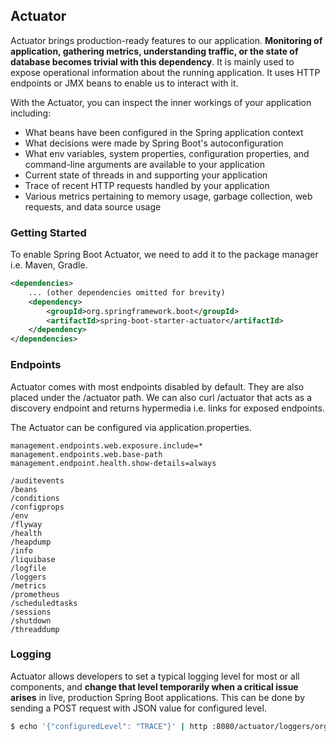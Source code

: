 ## Actuator

Actuator brings production-ready features to our application. **Monitoring of application, gathering metrics, understanding traffic, or the state of database becomes trivial with this dependency**. It is mainly used to expose operational information about the running application. It uses HTTP endpoints or JMX beans to enable us to interact with it.

With the Actuator, you can inspect the inner workings of your application including:

- What beans have been configured in the Spring application context
- What decisions were made by Spring Boot's autoconfiguration
- What env variables, system properties, configuration properties, and command-line arguments are available to your application
- Current state of threads in and supporting your application
- Trace of recent HTTP requests handled by your application
- Various metrics pertaining to memory usage, garbage collection, web requests, and data source usage

### Getting Started

To enable Spring Boot Actuator, we need to add it to the package manager i.e. Maven, Gradle.

```xml
<dependencies>
    ... (other dependencies omitted for brevity)
    <dependency>
        <groupId>org.springframework.boot</groupId>
        <artifactId>spring-boot-starter-actuator</artifactId>
    </dependency>
</dependencies>
```

### Endpoints

Actuator comes with most endpoints disabled by default. They are also placed under the /actuator path. We can also curl /actuator that acts as a discovery endpoint and returns hypermedia i.e. links for exposed endpoints.

The Actuator can be configured via application.properties.

```properties
management.endpoints.web.exposure.include=*
management.endpoints.web.base-path
management.endpoint.health.show-details=always
```

```
/auditevents
/beans
/conditions
/configprops
/env
/flyway
/health
/heapdump
/info
/liquibase
/logfile
/loggers
/metrics
/prometheus
/scheduledtasks
/sessions
/shutdown
/threaddump
```

### Logging

Actuator allows developers to set a typical logging level for most or all components, and **change that level temporarily when a critical issue arises** in live, production Spring Boot applications. This can be done by sending a POST request with JSON value for configured level.

```sh
$ echo '{"configuredLevel": "TRACE"}' | http :8080/actuator/loggers/org.springframework.data.web
```
